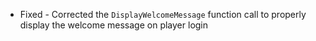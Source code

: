 - Fixed - Corrected the `DisplayWelcomeMessage` function call to properly display the welcome message on player login